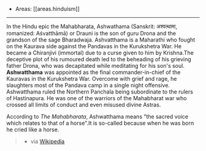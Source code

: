 
- Areas: [[areas.hinduism]]

---

In the Hindu epic the Mahabharata, Ashwathama (Sanskrit: अश्वत्थामा, romanized: Aśvatthāmā) or Drauni is the son of guru Drona and the grandson of the sage Bharadwaja. Ashvatthama is a Maharathi who fought on the Kaurava side against the Pandavas in the Kurukshetra War. He became a Chiranjivi (immortal) due to a curse given to him by Krishna.The deceptive plot of his rumoured death led to the beheading of his grieving father Drona, who was decapitated while meditating for his son's soul. **Ashwatthama** was appointed as the final commander-in-chief of the Kauravas in the Kurukshetra War. Overcome with grief and rage, he slaughters most of the Pandava camp in a single night offensive. Ashwatthama ruled the Northern Panchala being subordinate to the rulers of Hastinapura. He was one of the warriors of the Mahabharat war who crossed all limits of conduct and even misused divine Astras.

According to _The Mahabharata_, Ashwatthama means "the sacred voice which relates to that of a horse".It is so-called because when he was born he cried like a horse.

> - via [Wikipedia](https://en.wikipedia.org/wiki/Ashwatthama)
